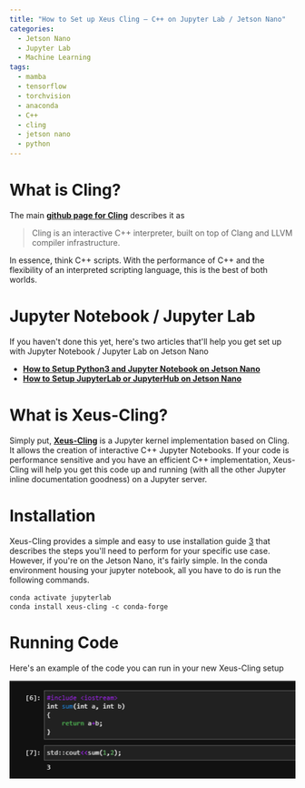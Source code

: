 ```yaml
---
title: "How to Set up Xeus Cling – C++ on Jupyter Lab / Jetson Nano"
categories:
  - Jetson Nano
  - Jupyter Lab
  - Machine Learning
tags:
  - mamba
  - tensorflow
  - torchvision
  - anaconda
  - C++
  - cling
  - jetson nano
  - python
---
```


# What is Cling?
The main [**github page for Cling**][1] describes it as

> Cling is an interactive C++ interpreter, built on top of Clang and LLVM compiler infrastructure.

In essence, think C++ scripts. With the performance of C++ and the flexibility of an interpreted scripting language, this is the best of both worlds.

# Jupyter Notebook / Jupyter Lab
If you haven't done this yet, here's two articles that'll help you get set up with Jupyter Notebook / Jupyter Lab on Jetson Nano

- [**How to Setup Python3 and Jupyter Notebook on Jetson Nano**][3]
- [**How to Setup JupyterLab or JupyterHub on Jetson Nano**][4]

# What is Xeus-Cling?
Simply put, [**Xeus-Cling**][2] is a Jupyter kernel implementation based on Cling. It allows the creation of interactive C++ Jupyter Notebooks. If your code is performance sensitive and you have an efficient C++ implementation, Xeus-Cling will help you get this code up and running (with all the other Jupyter inline documentation goodness) on a Jupyter server.

# Installation
Xeus-Cling provides a simple and easy to use installation guide [3] that describes the steps you'll need to perform for your specific use case. However, if you're on the Jetson Nano, it's fairly simple. In the conda environment housing your jupyter notebook, all you have to do is run the following commands.

    conda activate jupyterlab
    conda install xeus-cling -c conda-forge

# Running Code
Here's an example of the code you can run in your new Xeus-Cling setup  

![Xeus-Cling Code](/assets/images/xeus-cling.png)

[1]: https://github.com/root-project/cling
[2]: https://github.com/jupyter-xeus/xeus-cling
[3]: https://sahilramani.com/2020/10/how-to-setup-python3-and-jupyter-notebook-on-jetson-nano/
[4]: https://sahilramani.com/2020/11/how-to-setup-jupyterlab-or-jupyterhub-on-jetson-nano/